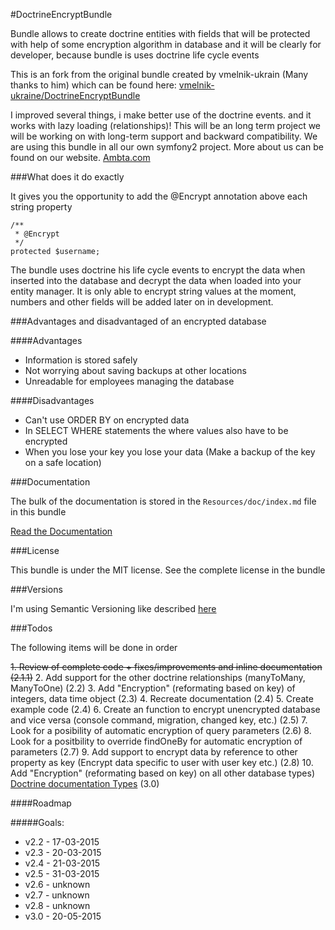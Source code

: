 #DoctrineEncryptBundle

Bundle allows to create doctrine entities with fields that will be protected with 
help of some encryption algorithm in database and it will be clearly for developer, because bundle is uses doctrine life cycle events

This is an fork from the original bundle created by vmelnik-ukrain (Many thanks to him) which can be found here:
[vmelnik-ukraine/DoctrineEncryptBundle](https://github.com/vmelnik-ukraine/DoctrineEncryptBundle)

I improved several things, i make better use of the doctrine events. and it works with lazy loading (relationships)!
This will be an long term project we will be working on with long-term support and backward compatibility. We are using this bundle in all our own symfony2 project.
More about us can be found on our website. [Ambta.com](https://ambta.com)

###What does it do exactly

It gives you the opportunity to add the @Encrypt annotation above each string property

```
/**
 * @Encrypt
 */
protected $username;
```

The bundle uses doctrine his life cycle events to encrypt the data when inserted into the database and decrypt the data when loaded into your entity manager.
It is only able to encrypt string values at the moment, numbers and other fields will be added later on in development.

###Advantages and disadvantaged of an encrypted database

####Advantages
- Information is stored safely
- Not worrying about saving backups at other locations
- Unreadable for employees managing the database

####Disadvantages
- Can't use ORDER BY on encrypted data
- In SELECT WHERE statements the where values also have to be encrypted
- When you lose your key you lose your data (Make a backup of the key on a safe location)

###Documentation

The bulk of the documentation is stored in the `Resources/doc/index.md` file in this bundle

[Read the Documentation](https://github.com/marcel-ambta/DoctrineEncryptBundle/blob/master/Resources/doc/index.md)

###License

This bundle is under the MIT license. See the complete license in the bundle

###Versions

I'm using Semantic Versioning like described [here](http://semver.org)

###Todos

The following items will be done in order

~~1. Review of complete code + fixes/improvements and inline documentation (2.1.1)~~
2. Add support for the other doctrine relationships (manyToMany, ManyToOne) (2.2)
3. Add "Encryption" (reformating based on key) of integers, data time object (2.3)
4. Recreate documentation (2.4)
5. Create example code (2.4)
6. Create an function to encrypt unencrypted database and vice versa (console command, migration, changed key, etc.) (2.5)
7. Look for a posibility of automatic encryption of query parameters (2.6)
8. Look for a positbility to override findOneBy for automatic encryption of parameters (2.7)
9. Add support to encrypt data by reference to other property as key (Encrypt data specific to user with user key etc.) (2.8)
10. Add "Encryption" (reformating based on key) on all other database types) [Doctrine documentation Types](http://doctrine-dbal.readthedocs.org/en/latest/reference/types.html) (3.0)

####Roadmap

#####Goals:

- v2.2 - 17-03-2015
- v2.3 - 20-03-2015
- v2.4 - 21-03-2015
- v2.5 - 31-03-2015
- v2.6 - unknown
- v2.7 - unknown
- v2.8 - unknown
- v3.0 - 20-05-2015